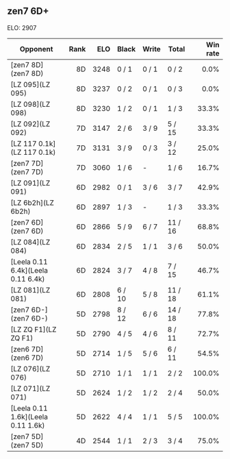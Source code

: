 ## zen7 6D+ ##

ELO: 2907

Opponent | Rank | ELO | Black | Write | Total | Win rate
---------|-----:|----:|-------|-------|-------|-------:
[zen7 8D](zen7 8D) | 8D | 3248 | 0 / 1 | 0 / 1 | 0 / 2 | 0.0%
[LZ 095](LZ 095) | 8D | 3237 | 0 / 2 | 0 / 1 | 0 / 3 | 0.0%
[LZ 098](LZ 098) | 8D | 3230 | 1 / 2 | 0 / 1 | 1 / 3 | 33.3%
[LZ 092](LZ 092) | 7D | 3147 | 2 / 6 | 3 / 9 | 5 / 15 | 33.3%
[LZ 117 0.1k](LZ 117 0.1k) | 7D | 3131 | 3 / 9 | 0 / 3 | 3 / 12 | 25.0%
[zen7 7D](zen7 7D) | 7D | 3060 | 1 / 6 | - | 1 / 6 | 16.7%
[LZ 091](LZ 091) | 6D | 2982 | 0 / 1 | 3 / 6 | 3 / 7 | 42.9%
[LZ 6b2h](LZ 6b2h) | 6D | 2897 | 1 / 3 | - | 1 / 3 | 33.3%
[zen7 6D](zen7 6D) | 6D | 2866 | 5 / 9 | 6 / 7 | 11 / 16 | 68.8%
[LZ 084](LZ 084) | 6D | 2834 | 2 / 5 | 1 / 1 | 3 / 6 | 50.0%
[Leela 0.11 6.4k](Leela 0.11 6.4k) | 6D | 2824 | 3 / 7 | 4 / 8 | 7 / 15 | 46.7%
[LZ 081](LZ 081) | 6D | 2808 | 6 / 10 | 5 / 8 | 11 / 18 | 61.1%
[zen7 6D-](zen7 6D-) | 5D | 2798 | 8 / 12 | 6 / 6 | 14 / 18 | 77.8%
[LZ ZQ F1](LZ ZQ F1) | 5D | 2790 | 4 / 5 | 4 / 6 | 8 / 11 | 72.7%
[zen6 7D](zen6 7D) | 5D | 2714 | 1 / 5 | 5 / 6 | 6 / 11 | 54.5%
[LZ 076](LZ 076) | 5D | 2710 | 1 / 1 | 1 / 1 | 2 / 2 | 100.0%
[LZ 071](LZ 071) | 5D | 2624 | 1 / 2 | 1 / 2 | 2 / 4 | 50.0%
[Leela 0.11 1.6k](Leela 0.11 1.6k) | 5D | 2622 | 4 / 4 | 1 / 1 | 5 / 5 | 100.0%
[zen7 5D](zen7 5D) | 4D | 2544 | 1 / 1 | 2 / 3 | 3 / 4 | 75.0%
